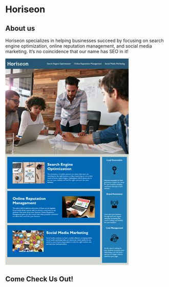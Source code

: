 # Horiseon

## About us
Horiseon specializes in helping businesses succeed by focusing on search engine optimization, online reputation management, and social media marketing. It’s no coincidence that our name has SEO in it!

![](Develop/assets/images/Horiseon.png)

## Come Check Us Out!
